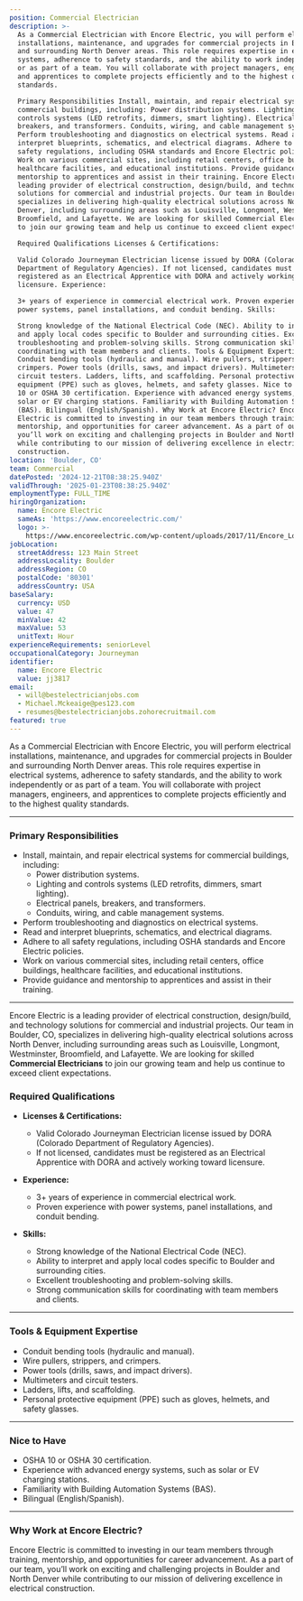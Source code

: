 ```yaml
---
position: Commercial Electrician
description: >-
  As a Commercial Electrician with Encore Electric, you will perform electrical
  installations, maintenance, and upgrades for commercial projects in Boulder
  and surrounding North Denver areas. This role requires expertise in electrical
  systems, adherence to safety standards, and the ability to work independently
  or as part of a team. You will collaborate with project managers, engineers,
  and apprentices to complete projects efficiently and to the highest quality
  standards.

  Primary Responsibilities Install, maintain, and repair electrical systems for
  commercial buildings, including: Power distribution systems. Lighting and
  controls systems (LED retrofits, dimmers, smart lighting). Electrical panels,
  breakers, and transformers. Conduits, wiring, and cable management systems.
  Perform troubleshooting and diagnostics on electrical systems. Read and
  interpret blueprints, schematics, and electrical diagrams. Adhere to all
  safety regulations, including OSHA standards and Encore Electric policies.
  Work on various commercial sites, including retail centers, office buildings,
  healthcare facilities, and educational institutions. Provide guidance and
  mentorship to apprentices and assist in their training. Encore Electric is a
  leading provider of electrical construction, design/build, and technology
  solutions for commercial and industrial projects. Our team in Boulder, CO,
  specializes in delivering high-quality electrical solutions across North
  Denver, including surrounding areas such as Louisville, Longmont, Westminster,
  Broomfield, and Lafayette. We are looking for skilled Commercial Electricians
  to join our growing team and help us continue to exceed client expectations.

  Required Qualifications Licenses & Certifications:

  Valid Colorado Journeyman Electrician license issued by DORA (Colorado
  Department of Regulatory Agencies). If not licensed, candidates must be
  registered as an Electrical Apprentice with DORA and actively working toward
  licensure. Experience:

  3+ years of experience in commercial electrical work. Proven experience with
  power systems, panel installations, and conduit bending. Skills:

  Strong knowledge of the National Electrical Code (NEC). Ability to interpret
  and apply local codes specific to Boulder and surrounding cities. Excellent
  troubleshooting and problem-solving skills. Strong communication skills for
  coordinating with team members and clients. Tools & Equipment Expertise
  Conduit bending tools (hydraulic and manual). Wire pullers, strippers, and
  crimpers. Power tools (drills, saws, and impact drivers). Multimeters and
  circuit testers. Ladders, lifts, and scaffolding. Personal protective
  equipment (PPE) such as gloves, helmets, and safety glasses. Nice to Have OSHA
  10 or OSHA 30 certification. Experience with advanced energy systems, such as
  solar or EV charging stations. Familiarity with Building Automation Systems
  (BAS). Bilingual (English/Spanish). Why Work at Encore Electric? Encore
  Electric is committed to investing in our team members through training,
  mentorship, and opportunities for career advancement. As a part of our team,
  you’ll work on exciting and challenging projects in Boulder and North Denver
  while contributing to our mission of delivering excellence in electrical
  construction.
location: 'Boulder, CO'
team: Commercial
datePosted: '2024-12-21T08:38:25.940Z'
validThrough: '2025-01-23T08:38:25.940Z'
employmentType: FULL_TIME
hiringOrganization:
  name: Encore Electric
  sameAs: 'https://www.encoreelectric.com/'
  logo: >-
    https://www.encoreelectric.com/wp-content/uploads/2017/11/Encore_Logo_Color_PMS-no-white-box.jpg
jobLocation:
  streetAddress: 123 Main Street
  addressLocality: Boulder
  addressRegion: CO
  postalCode: '80301'
  addressCountry: USA
baseSalary:
  currency: USD
  value: 47
  minValue: 42
  maxValue: 53
  unitText: Hour
experienceRequirements: seniorLevel
occupationalCategory: Journeyman
identifier:
  name: Encore Electric
  value: jj3817
email:
  - will@bestelectricianjobs.com
  - Michael.Mckeaige@pes123.com
  - resumes@bestelectricianjobs.zohorecruitmail.com
featured: true
---
```


As a Commercial Electrician with Encore Electric, you will perform electrical installations, maintenance, and upgrades for commercial projects in Boulder and surrounding North Denver areas. This role requires expertise in electrical systems, adherence to safety standards, and the ability to work independently or as part of a team. You will collaborate with project managers, engineers, and apprentices to complete projects efficiently and to the highest quality standards.

---

### Primary Responsibilities  
- Install, maintain, and repair electrical systems for commercial buildings, including:  
  - Power distribution systems.  
  - Lighting and controls systems (LED retrofits, dimmers, smart lighting).  
  - Electrical panels, breakers, and transformers.  
  - Conduits, wiring, and cable management systems.  
- Perform troubleshooting and diagnostics on electrical systems.  
- Read and interpret blueprints, schematics, and electrical diagrams.  
- Adhere to all safety regulations, including OSHA standards and Encore Electric policies.  
- Work on various commercial sites, including retail centers, office buildings, healthcare facilities, and educational institutions.  
- Provide guidance and mentorship to apprentices and assist in their training.  

---

Encore Electric is a leading provider of electrical construction, design/build, and technology solutions for commercial and industrial projects. Our team in Boulder, CO, specializes in delivering high-quality electrical solutions across North Denver, including surrounding areas such as Louisville, Longmont, Westminster, Broomfield, and Lafayette. We are looking for skilled **Commercial Electricians** to join our growing team and help us continue to exceed client expectations.

### Required Qualifications  
- **Licenses & Certifications:**  
  - Valid Colorado Journeyman Electrician license issued by DORA (Colorado Department of Regulatory Agencies).  
  - If not licensed, candidates must be registered as an Electrical Apprentice with DORA and actively working toward licensure.  

- **Experience:**  
  - 3+ years of experience in commercial electrical work.  
  - Proven experience with power systems, panel installations, and conduit bending.  

- **Skills:**  
  - Strong knowledge of the National Electrical Code (NEC).  
  - Ability to interpret and apply local codes specific to Boulder and surrounding cities.  
  - Excellent troubleshooting and problem-solving skills.  
  - Strong communication skills for coordinating with team members and clients.  

---

### Tools & Equipment Expertise  
- Conduit bending tools (hydraulic and manual).  
- Wire pullers, strippers, and crimpers.  
- Power tools (drills, saws, and impact drivers).  
- Multimeters and circuit testers.  
- Ladders, lifts, and scaffolding.  
- Personal protective equipment (PPE) such as gloves, helmets, and safety glasses.  

---

### Nice to Have  
- OSHA 10 or OSHA 30 certification.  
- Experience with advanced energy systems, such as solar or EV charging stations.  
- Familiarity with Building Automation Systems (BAS).  
- Bilingual (English/Spanish).  

---

### Why Work at Encore Electric?  
Encore Electric is committed to investing in our team members through training, mentorship, and opportunities for career advancement. As a part of our team, you’ll work on exciting and challenging projects in Boulder and North Denver while contributing to our mission of delivering excellence in electrical construction.  

